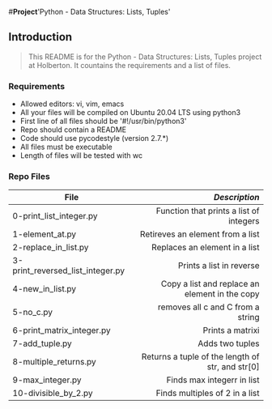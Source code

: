 #**Project**'Python - Data Structures: Lists, Tuples'

## Introduction
> This README is for the Python - Data Structures: Lists, Tuples project at Holberton. It countains the requirements and a list of files.

### Requirements
- Allowed editors: vi, vim, emacs
- All your files will be compiled on Ubuntu 20.04 LTS using python3
- First line of all files should be '#!/usr/bin/python3'
- Repo should contain a README
- Code should use pycodestyle (version 2.7.*)
- All files must be executable
- Length of files will be tested with wc

### Repo Files
| **File** | *__Description__* |
|----------|----------------:|
|0-print_list_integer.py| Function that prints a list of integers|
|1-element_at.py| Retireves an element from a list|
|2-replace_in_list.py| Replaces an element in a list|
|3-print_reversed_list_integer.py| Prints a list in reverse|
|4-new_in_list.py| Copy a list and replace an element in the copy|
|5-no_c.py| removes all c and C from a string|
|6-print_matrix_integer.py| Prints a matrixi|
|7-add_tuple.py| Adds two tuples|
|8-multiple_returns.py|Returns a tuple of the length of str, and str[0]|
|9-max_integer.py| Finds max integerr in list|
|10-divisible_by_2.py|Finds multiples of 2 in a list|
